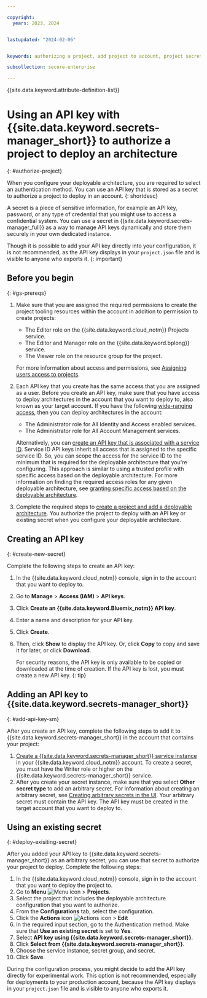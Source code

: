 ```yaml
---

copyright:
  years: 2023, 2024


lastupdated: "2024-02-06"


keywords: authorizing a project, add project to account, project secrets, project API key, authenticate, authentication for a project, target account

subcollection: secure-enterprise

---
```


{{site.data.keyword.attribute-definition-list}}

# Using an API key with {{site.data.keyword.secrets-manager_short}} to authorize a project to deploy an architecture
{: #authorize-project}

When you configure your deployable architecture, you are required to select an authentication method. You can use an API key that is stored as a secret to authorize a project to deploy in an account.
{: shortdesc}

A secret is a piece of sensitive information, for example an API key, password, or any type of credential that you might use to access a confidential system. You can use a secret in {{site.data.keyword.secrets-manager_full}} as a way to manage API keys dynamically and store them securely in your own dedicated instance.

Though it is possible to add your API key directly into your configuration, it is not recommended, as the API key displays in your `project.json` file and is visible to anyone who exports it.
{: important}

## Before you begin
{: #gs-prereqs}

1. Make sure that you are assigned the required permissions to create the project tooling resources within the account in addition to permission to create projects:

   * The Editor role on the {{site.data.keyword.cloud_notm}} Projects service.
   * The Editor and Manager role on the {{site.data.keyword.bplong}} service.
   * The Viewer role on the resource group for the project.

   For more information about access and permissions, see [Assigning users access to projects](/docs/secure-enterprise?topic=secure-enterprise-access-project).

1. Each API key that you create has the same access that you are assigned as a user. Before you create an API key, make sure that you have access to deploy architectures in the account that you want to deploy to, also known as your target account. If you have the following [wide-ranging access](/docs/secure-enterprise?topic=secure-enterprise-tp-project#serviceid-access-wide), then you can deploy architectures in the account: 
   * The Administrator role for All Identity and Access enabled services.
   * The Administrator role for All Account Management services. 

   Alternatively, you can [create an API key that is associated with a service ID](/docs/account?topic=account-serviceidapikeys&interface=ui#serviceidapikeys). Service ID API keys inherit all access that is assigned to the specific service ID. So, you can scope the access for the service ID to the minimum that is required for the deployable architecture that you're configuring. This approach is similar to using a trusted profile with specific access based on the deployable architecture. For more information on finding the required access roles for any given deployable architecture, see [granting specific access based on the deployable architecture](/docs/secure-enterprise?topic=secure-enterprise-tp-project#serviceid-access-specific). 

1. Complete the required steps to [create a project and add a deployable architecture](/docs/secure-enterprise?topic=secure-enterprise-setup-project). You authorize the project to deploy with an API key or existing secret when you configure your deployable architecture. 

## Creating an API key
{: #create-new-secret}

Complete the following steps to create an API key:

1. In the {{site.data.keyword.cloud_notm}} console, sign in to the account that you want to deploy to.
1. Go to **Manage** > **Access (IAM)** > **API keys**.
1. Click **Create an {{site.data.keyword.Bluemix_notm}} API key**.
1. Enter a name and description for your API key.
1. Click **Create**.
1. Then, click **Show** to display the API key. Or, click **Copy** to copy and save it for later, or click **Download**.

   For security reasons, the API key is only available to be copied or downloaded at the time of creation. If the API key is lost, you must create a new API key.
   {: tip}

## Adding an API key to {{site.data.keyword.secrets-manager_short}}
{: #add-api-key-sm}

After you create an API key, complete the following steps to add it to {{site.data.keyword.secrets-manager_short}} in the account that contains your project:

1. [Create a {{site.data.keyword.secrets-manager_short}} service instance](/docs/secrets-manager?topic=secrets-manager-create-instance&interface=ui) in your {{site.data.keyword.cloud_notm}} account. To create a secret, you must have the Writer role or higher on the {{site.data.keyword.secrets-manager_short}} service.
1. After you create your secret instance, make sure that you select **Other secret type** to add an arbitrary secret. For information about creating an arbitrary secret, see [Creating arbitrary secrets in the UI](/docs/secrets-manager?topic=secrets-manager-arbitrary-secrets&interface=ui). Your arbitrary secret must contain the API key. The API key must be created in the target account that you want to deploy to.

## Using an existing secret
{: #deploy-exisiting-secret}

After you added your API key to {{site.data.keyword.secrets-manager_short}} as an arbitrary secret, you can use that secret to authorize your project to deploy. Complete the following steps: 

1. In the {{site.data.keyword.cloud_notm}} console, sign in to the account that you want to deploy the project to.
1. Go to **Menu** ![Menu icon](../icons/icon_hamburger.svg "Menu") > **Projects**.
1. Select the project that includes the deployable architecture configuration that you want to authorize.
1. From the **Configurations** tab, select the configuration.
1. Click the **Actions** icon ![Actions icon](../icons/action-menu-icon.svg "Actions") > **Edit**
1. In the required input section, go to the Authentication method. Make sure that **Use an existing secret** is set to **Yes**.
1. Select **API key using {{site.data.keyword.secrets-manager_short}}**.
1. Click **Select from {{site.data.keyword.secrets-manager_short}}**.
1. Choose the service instance, secret group, and secret.
1. Click **Save**.

During the configuration process, you might decide to add the API key directly for experimental work. This option is not recommended, especially for deployments to your production account, because the API key displays in your `project.json` file and is visible to anyone who exports it.

